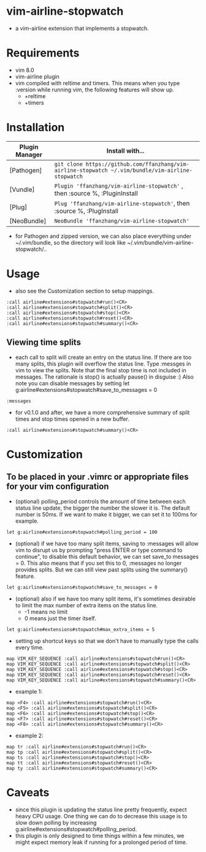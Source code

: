 # vim-airline-stopwatch
- a vim-airline extension that implements a stopwatch.

# Requirements
- vim 8.0
- vim-airline plugin
- vim compiled with reltime and timers. This means when you type
    :version while running vim, the following features will show up.
    - +reltime
    - +timers

# Installation
| Plugin Manager | Install with... |
| ------------- | ------------- |
| [Pathogen] | `git clone https://github.com/ffanzhang/vim-airline-stopwatch ~/.vim/bundle/vim-airline-stopwatch`|
| [Vundle] | `Plugin 'ffanzhang/vim-airline-stopwatch'` , then :source %, :PluginInstall |
| [Plug] | `Plug 'ffanzhang/vim-airline-stopwatch'`, then :source %, :PlugInstall |
| [NeoBundle] | `NeoBundle 'ffanzhang/vim-airline-stopwatch'`|, then :source %, :NeoBundleInstall |
- for Pathogen and zipped version, we can also place everything under ~/.vim/bundle, so
  the directory will look like ~/.vim/bundle/vim-airline-stopwatch/..

# Usage
- also see the Customization section to setup mappings.
```
:call airline#extensions#stopwatch#run()<CR>
:call airline#extensions#stopwatch#split()<CR>
:call airline#extensions#stopwatch#stop()<CR>
:call airline#extensions#stopwatch#reset()<CR>
:call airline#extensions#stopwatch#summary()<CR>
```

## Viewing time splits
- each call to split will create an entry on the status line. If there are
too many splits, this plugin will overflow the status line. Type :messges in vim to view
the splits. Note that the final stop time is not included in messages. The
rationale is stop() is actually pause() in disguise :) Also note you can
disable messages by setting let g:airline#extensions#stopwatch#save_to_messages = 0

```
:messages
```
- for v0.1.0 and after, we have a more comprehensive summary of split times and
  stop times opened in a new buffer.
```
:call airline#extensions#stopwatch#summary()<CR>
```

# Customization
## To be placed in your .vimrc or appropriate files for your vim configuration
- (optional) polling_period controls the amount of time between
each status line update, the bigger the number the slower it is.
The default number is 50ms. If we want to make it bigger, we can set it to
100ms for example.
```
let g:airline#extensions#stopwatch#polling_period = 100
```
- (optional) if we have too many split items, saving to :messages
 will allow vim to disrupt us by prompting "press ENTER or type command to continue", to disable this
 default behavior, we can set save_to messages = 0. This also means that if you
 set this to 0, :messages no longer provides splits. But we can still view past
 splits using the summary() feature.
```
let g:airline#extensions#stopwatch#save_to_messages = 0
```
- (optional) also if we have too many split items, it's sometimes desirable to
    limit the max number of extra items on the status line.
    - -1 means no limit
    - 0 means just the timer itself.
```
let g:airline#extensions#stopwatch#max_extra_items = 5
```

- setting up shortcut keys so that we don't have to manually type the
calls every time.
```
map VIM_KEY_SEQUENCE :call airline#extensions#stopwatch#run()<CR>
map VIM_KEY_SEQUENCE :call airline#extensions#stopwatch#split()<CR>
map VIM_KEY_SEQUENCE :call airline#extensions#stopwatch#stop()<CR>
map VIM_KEY_SEQUENCE :call airline#extensions#stopwatch#reset()<CR>
map VIM_KEY_SEQUENCE :call airline#extensions#stopwatch#summary()<CR>
```
- example 1:
```
map <F4> :call airline#extensions#stopwatch#run()<CR>
map <F5> :call airline#extensions#stopwatch#split()<CR>
map <F6> :call airline#extensions#stopwatch#stop()<CR>
map <F7> :call airline#extensions#stopwatch#reset()<CR>
map <F8> :call airline#extensions#stopwatch#summary()<CR>
```
- example 2:

```
map tr :call airline#extensions#stopwatch#run()<CR>
map tp :call airline#extensions#stopwatch#split()<CR>
map ts :call airline#extensions#stopwatch#stop()<CR>
map tt :call airline#extensions#stopwatch#reset()<CR>
map ty :call airline#extensions#stopwatch#summary()<CR>
```

# Caveats
- since this plugin is updating the status line pretty frequently, expect heavy
  CPU usage. One thing we can do to decrease this usage is to slow down
  polling by increasing g:airline#extensions#stopwatch#polling_period.
- this plugin is only designed to time things within a few minutes, we might
  expect memory leak if running for a prolonged period of time.
